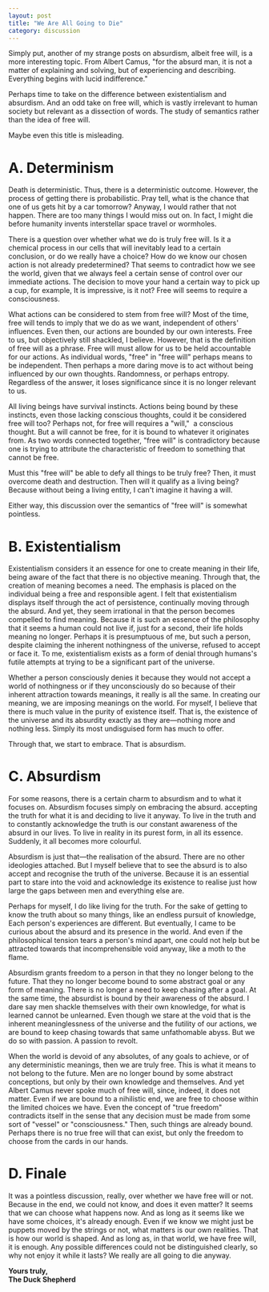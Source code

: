 ```yaml
---
layout: post
title: "We Are All Going to Die"
category: discussion
---
```


<!-- Word count: 1344 -->

Simply put, another of my strange posts on absurdism, albeit free will, is a more interesting topic. From Albert Camus, "for the absurd man, it is not a matter of explaining and solving, but of experiencing and describing. Everything begins with lucid indifference."

Perhaps time to take on the difference between existentialism and absurdism. And an odd take on free will, which is vastly irrelevant to human society but relevant as a dissection of words. The study of semantics rather than the idea of free will.

Maybe even this title is misleading.

# A. Determinism 
Death is deterministic. Thus, there is a deterministic outcome. However, the process of getting there is probabilistic. Pray tell, what is the chance that one of us gets hit by a car tomorrow? Anyway, I would rather that not happen. There are too many things I would miss out on. In fact, I might die before humanity invents interstellar space travel or wormholes. 

There is a question over whether what we do is truly free will. Is it a chemical process in our cells that will inevitably lead to a certain conclusion, or do we really have a choice? How do we know our chosen action is not already predetermined? That seems to contradict how we see the world, given that we always feel a certain sense of control over our immediate actions. The decision to move your hand a certain way to pick up a cup, for example, It is impressive, is it not? Free will seems to require a consciousness.

What actions can be considered to stem from free will? Most of the time, free will tends to imply that we do as we want, independent of others' influences. Even then, our actions are bounded by our own interests. Free to us, but objectively still shackled, I believe. However, that is the definition of free will as a phrase. Free will must allow for us to be held accountable for our actions. As individual words, "free" in "free will" perhaps means to be independent. Then perhaps a more daring move is to act without being influenced by our own thoughts. Randomness, or perhaps entropy. Regardless of the answer, it loses significance since it is no longer relevant to us.

All living beings have survival instincts. Actions being bound by these instincts, even those lacking conscious thoughts, could it be considered free will too? Perhaps not, for free will requires a "will,"  a conscious thought. But a will cannot be free, for it is bound to whatever it originates from. As two words connected together, "free will" is contradictory because one is trying to attribute the characteristic of freedom to something that cannot be free.

Must this "free will" be able to defy all things to be truly free? Then, it must overcome death and destruction. Then will it qualify as a living being? Because without being a living entity, I can't imagine it having a will.

Either way, this discussion over the semantics of "free will" is somewhat pointless.

# B. Existentialism
Existentialism considers it an essence for one to create meaning in their life, being aware of the fact that there is no objective meaning. Through that, the creation of meaning becomes a need. The emphasis is placed on the individual being a free and responsible agent. I felt that existentialism displays itself through the act of persistence, continually moving through the absurd. And yet, they seem irrational in that the person becomes compelled to find meaning. Because it is such an essence of the philosophy that it seems a human could not live if, just for a second, their life holds meaning no longer. Perhaps it is presumptuous of me, but such a person, despite claiming the inherent nothingness of the universe, refused to accept or face it. To me, existentialism exists as a form of denial through humans's futile attempts at trying to be a significant part of the universe. 

Whether a person consciously denies it because they would not accept a world of nothingness or if they unconsciously do so because of their inherent attraction towards meanings, it really is all the same. In creating our meaning, we are imposing meanings on the world. For myself, I believe that there is much value in the purity of existence itself. That is, the existence of the universe and its absurdity exactly as they are—nothing more and nothing less. Simply its most undisguised form has much to offer.

Through that, we start to embrace. That is absurdism.

# C. Absurdism
For some reasons, there is a certain charm to absurdism and to what it focuses on. Absurdism focuses simply on embracing the absurd. accepting the truth for what it is and deciding to live it anyway. To live in the truth and to constantly acknowledge the truth is our constant awareness of the absurd in our lives. To live in reality in its purest form, in all its essence. Suddenly, it all becomes more colourful.

Absurdism is just that—the realisation of the absurd. There are no other ideologies attached. But I myself believe that to see the absurd is to also accept and recognise the truth of the universe. Because it is an essential part to stare into the void and acknowledge its existence to realise just how large the gaps between men and everything else are.

Perhaps for myself, I do like living for the truth. For the sake of getting to know the truth about so many things, like an endless pursuit of knowledge, Each person's experiences are different. But eventually, I came to be curious about the absurd and its presence in the world. And even if the philosophical tension tears a person's mind apart, one could not help but be attracted towards that incomprehensible void anyway, like a moth to the flame. 

Absurdism grants freedom to a person in that they no longer belong to the future. That they no longer become bound to some abstract goal or any form of meaning. There is no longer a need to keep chasing after a goal. At the same time, the absurdist is bound by their awareness of the absurd. I dare say men shackle themselves with their own knowledge, for what is learned cannot be unlearned. Even though we stare at the void that is the inherent meaninglessness of the universe and the futility of our actions, we are bound to keep chasing towards that same unfathomable abyss. But we do so with passion. A passion to revolt.

When the world is devoid of any absolutes, of any goals to achieve, or of any deterministic meanings, then we are truly free. This is what it means to not belong to the future. Men are no longer bound by some abstract conceptions, but only by their own knowledge and themselves. And yet Albert Camus never spoke much of free will, since, indeed, it does not matter. Even if we are bound to a nihilistic end, we are free to choose within the limited choices we have. Even the concept of "true freedom" contradicts itself in the sense that any decision must be made from some sort of "vessel" or "consciousness." Then, such things are already bound. Perhaps there is no true free will that can exist, but only the freedom to choose from the cards in our hands.

# D. Finale
It was a pointless discussion, really, over whether we have free will or not. Because in the end, we could not know, and does it even matter? It seems that we can choose what happens now. And as long as it seems like we have some choices, it's already enough. Even if we know we might just be puppets moved by the strings or not, what matters is our own realities. That is how our world is shaped. And as long as, in that world, we have free will, it is enough. Any possible differences could not be distinguished clearly, so why not enjoy it while it lasts? We really are all going to die anyway.

**Yours truly,<br>
The Duck Shepherd**
